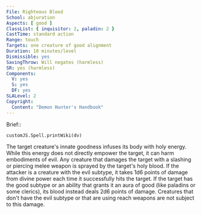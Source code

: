 ```yaml
---
File: Righteous Blood
School: abjuration
Aspects: [ good ]
ClassList: { inquisitor: 2, paladin: 2 }
CastTime: standard action
Range: touch
Targets: one creature of good alignment
Duration: 10 minutes/level
Dismissible: yes
SavingThrow: Will negates (harmless)
SR: yes (harmless)
Components:
  V: yes
  S: yes
  DF: yes
SLALevel: 2
Copyright:
  Content: "Demon Hunter's Handbook"
---
```

Brief:: 

```dataviewjs
customJS.Spell.printWiki(dv)
```

The target creature's innate goodness infuses its body with holy energy. While this energy does not directly empower the target, it can harm embodiments of evil. Any creature that damages the target with a slashing or piercing melee weapon is sprayed by the target's holy blood. If the attacker is a creature with the evil subtype, it takes 1d6 points of damage from divine power each time it successfully hits the target. If the target has the good subtype or an ability that grants it an aura of good (like paladins or some clerics), its blood instead deals 2d6 points of damage. Creatures that don't have the evil subtype or that are using reach weapons are not subject to this damage.
